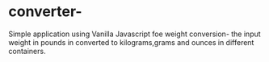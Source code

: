 # converter-
Simple application using Vanilla Javascript foe weight conversion- the input weight in pounds in converted to kilograms,grams and ounces in different containers.
